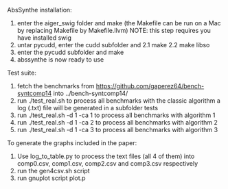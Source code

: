AbsSynthe installation:
1. enter the aiger_swig folder and make (the Makefile can be run
   on a Mac by replacing Makefile by Makefile.llvm)
   NOTE: this step requires you have installed swig
2. untar pycudd, enter the cudd subfolder and
   2.1 make
   2.2 make libso
3. enter the pycudd subfolder and make
4. abssynthe is now ready to use

Test suite:
1. fetch the benchmarks from https://github.com/gaperez64/bench-syntcomp14 
   into ../bench-syntcomp14/
2. run ./test_real.sh to process all benchmarks with the classic algorithm
   a log (.txt) file will be generated in a subfolder tests
3. run ./test_real.sh -d 1 -ca 1 to process all benchmarks with algorithm 1
4. run ./test_real.sh -d 1 -ca 2 to process all benchmarks with algorithm 2
5. run ./test_real.sh -d 1 -ca 3 to process all benchmarks with algorithm 3

To generate the graphs included in the paper:
1. Use log_to_table.py to process the text files (all 4 of them) into comp0.csv,
   comp1.csv, comp2.csv and comp3.csv respectively
2. run the gen4csv.sh script
3. run gnuplot script plot.p

